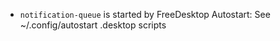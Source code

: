 - `notification-queue` is started by FreeDesktop Autostart: See ~/.config/autostart .desktop scripts

